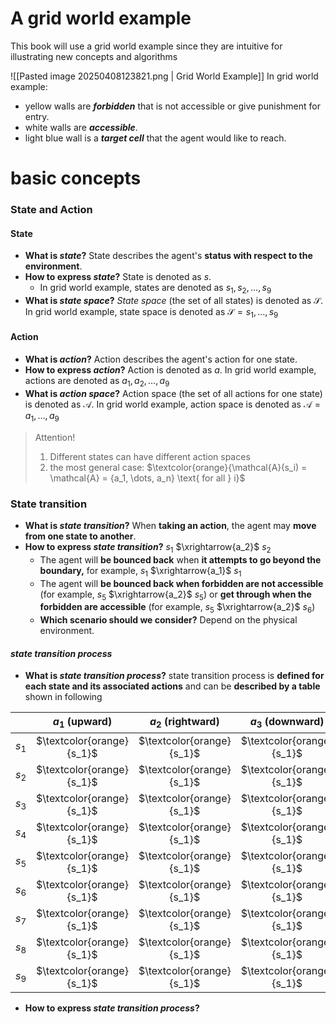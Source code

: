 # A grid world example

This book will use a grid world example since they are intuitive for illustrating new concepts and algorithms

![[Pasted image 20250408123821.png | Grid World Example]]
In grid world example: 
- yellow walls are ***forbidden*** that is not accessible or give punishment for entry.
- white walls are ***accessible***.
- light blue wall is a ***target cell*** that the agent would like to reach.
# basic concepts

### State and Action
#### State
- **What is *state*?** State describes the agent's **status with respect to the environment**.
- **How to express *state*?** State is denoted as $s$. 
	- In grid world example, states are denoted as $s_1, s_2, \dots, s_9$
- **What is *state space*?** *State space* (the set of all states) is denoted as $\mathcal{S}$. In grid world example, state space is denoted as $\mathcal{S} = {s_1, \dots, s_9}$
#### Action
- **What is *action*?** Action describes the agent's action for one state.
- **How to express *action*?** Action is denoted as $a$. In grid world example, actions are denoted as $a_1, a_2, \dots, a_9$
- **What is *action space*?** Action space (the set of all actions for one state) is denoted as $\mathcal{A}$. In grid world example, action space is denoted as $\mathcal{A} = {a_1, \dots, a_9}$

> Attention!
> 1. Different states can have different action spaces
> 2. the most general case: $\textcolor{orange}{\mathcal{A}(s_i) = \mathcal{A} = {a_1, \dots, a_n} \text{ for all } i}$ 

### State transition
- **What is *state transition*?** When **taking an action**, the agent may **move from one state to another**.
- **How to express *state transition*?**   $s_1$ $\xrightarrow{a_2}$ $s_2$
	- The agent will **be bounced back** when **it attempts to go beyond the boundary,** for example, $s_1$ $\xrightarrow{a_1}$ $s_1$ 
	- The agent will **be bounced back when forbidden are not accessible** (for example, $s_5$ $\xrightarrow{a_2}$ $s_5$) or **get through when the forbidden are accessible** (for example, $s_5$  $\xrightarrow{a_2}$ $s_6$)
	- **Which scenario should we consider?** Depend on the physical environment.

#### *state transition process*
- **What is *state transition process*?** state transition process is **defined for each state and its associated actions** and can be **described by a table** shown in following 

|       |  $a_1 \text{ (upward)}$   | $a_2 \text{ (rightward)}$ | $a_3 \text{ (downward)}$  | $a_4 \text{ (leftward)}$  |   $a_5 \text{ (still)}$   |
| :---: | :-----------------------: | :-----------------------: | :-----------------------: | :-----------------------: | :-----------------------: |
| $s_1$ | $\textcolor{orange}{s_1}$ | $\textcolor{orange}{s_1}$ | $\textcolor{orange}{s_1}$ | $\textcolor{orange}{s_1}$ | $\textcolor{orange}{s_1}$ |
| $s_2$ | $\textcolor{orange}{s_1}$ | $\textcolor{orange}{s_1}$ | $\textcolor{orange}{s_1}$ | $\textcolor{orange}{s_1}$ | $\textcolor{orange}{s_1}$ |
| $s_3$ | $\textcolor{orange}{s_1}$ | $\textcolor{orange}{s_1}$ | $\textcolor{orange}{s_1}$ | $\textcolor{orange}{s_1}$ | $\textcolor{orange}{s_1}$ |
| $s_4$ | $\textcolor{orange}{s_1}$ | $\textcolor{orange}{s_1}$ | $\textcolor{orange}{s_1}$ | $\textcolor{orange}{s_1}$ | $\textcolor{orange}{s_1}$ |
| $s_5$ | $\textcolor{orange}{s_1}$ | $\textcolor{orange}{s_1}$ | $\textcolor{orange}{s_1}$ | $\textcolor{orange}{s_1}$ | $\textcolor{orange}{s_1}$ |
| $s_6$ | $\textcolor{orange}{s_1}$ | $\textcolor{orange}{s_1}$ | $\textcolor{orange}{s_1}$ | $\textcolor{orange}{s_1}$ | $\textcolor{orange}{s_1}$ |
| $s_7$ | $\textcolor{orange}{s_1}$ | $\textcolor{orange}{s_1}$ | $\textcolor{orange}{s_1}$ | $\textcolor{orange}{s_1}$ | $\textcolor{orange}{s_1}$ |
| $s_8$ | $\textcolor{orange}{s_1}$ | $\textcolor{orange}{s_1}$ | $\textcolor{orange}{s_1}$ | $\textcolor{orange}{s_1}$ | $\textcolor{orange}{s_1}$ |
| $s_9$ | $\textcolor{orange}{s_1}$ | $\textcolor{orange}{s_1}$ | $\textcolor{orange}{s_1}$ | $\textcolor{orange}{s_1}$ | $\textcolor{orange}{s_1}$ |

- **How to express *state transition process*?** 